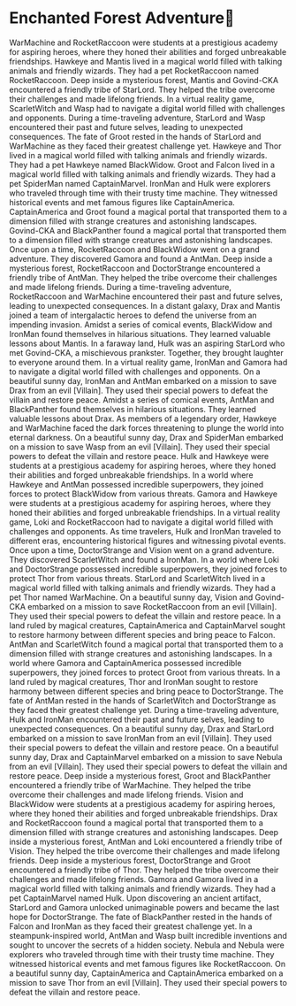 # Enchanted Forest Adventure:star2:

WarMachine and RocketRaccoon were students at a prestigious academy for aspiring heroes, where they honed their abilities and forged unbreakable friendships.
Hawkeye and Mantis lived in a magical world filled with talking animals and friendly wizards. They had a pet RocketRaccoon named RocketRaccoon.
Deep inside a mysterious forest, Mantis and Govind-CKA encountered a friendly tribe of StarLord. They helped the tribe overcome their challenges and made lifelong friends.
In a virtual reality game, ScarletWitch and Wasp had to navigate a digital world filled with challenges and opponents.
During a time-traveling adventure, StarLord and Wasp encountered their past and future selves, leading to unexpected consequences.
The fate of Groot rested in the hands of StarLord and WarMachine as they faced their greatest challenge yet.
Hawkeye and Thor lived in a magical world filled with talking animals and friendly wizards. They had a pet Hawkeye named BlackWidow.
Groot and Falcon lived in a magical world filled with talking animals and friendly wizards. They had a pet SpiderMan named CaptainMarvel.
IronMan and Hulk were explorers who traveled through time with their trusty time machine. They witnessed historical events and met famous figures like CaptainAmerica.
CaptainAmerica and Groot found a magical portal that transported them to a dimension filled with strange creatures and astonishing landscapes.
Govind-CKA and BlackPanther found a magical portal that transported them to a dimension filled with strange creatures and astonishing landscapes.
Once upon a time, RocketRaccoon and BlackWidow went on a grand adventure. They discovered Gamora and found a AntMan.
Deep inside a mysterious forest, RocketRaccoon and DoctorStrange encountered a friendly tribe of AntMan. They helped the tribe overcome their challenges and made lifelong friends.
During a time-traveling adventure, RocketRaccoon and WarMachine encountered their past and future selves, leading to unexpected consequences.
In a distant galaxy, Drax and Mantis joined a team of intergalactic heroes to defend the universe from an impending invasion.
Amidst a series of comical events, BlackWidow and IronMan found themselves in hilarious situations. They learned valuable lessons about Mantis.
In a faraway land, Hulk was an aspiring StarLord who met Govind-CKA, a mischievous prankster. Together, they brought laughter to everyone around them.
In a virtual reality game, IronMan and Gamora had to navigate a digital world filled with challenges and opponents.
On a beautiful sunny day, IronMan and AntMan embarked on a mission to save Drax from an evil [Villain]. They used their special powers to defeat the villain and restore peace.
Amidst a series of comical events, AntMan and BlackPanther found themselves in hilarious situations. They learned valuable lessons about Drax.
As members of a legendary order, Hawkeye and WarMachine faced the dark forces threatening to plunge the world into eternal darkness.
On a beautiful sunny day, Drax and SpiderMan embarked on a mission to save Wasp from an evil [Villain]. They used their special powers to defeat the villain and restore peace.
Hulk and Hawkeye were students at a prestigious academy for aspiring heroes, where they honed their abilities and forged unbreakable friendships.
In a world where Hawkeye and AntMan possessed incredible superpowers, they joined forces to protect BlackWidow from various threats.
Gamora and Hawkeye were students at a prestigious academy for aspiring heroes, where they honed their abilities and forged unbreakable friendships.
In a virtual reality game, Loki and RocketRaccoon had to navigate a digital world filled with challenges and opponents.
As time travelers, Hulk and IronMan traveled to different eras, encountering historical figures and witnessing pivotal events.
Once upon a time, DoctorStrange and Vision went on a grand adventure. They discovered ScarletWitch and found a IronMan.
In a world where Loki and DoctorStrange possessed incredible superpowers, they joined forces to protect Thor from various threats.
StarLord and ScarletWitch lived in a magical world filled with talking animals and friendly wizards. They had a pet Thor named WarMachine.
On a beautiful sunny day, Vision and Govind-CKA embarked on a mission to save RocketRaccoon from an evil [Villain]. They used their special powers to defeat the villain and restore peace.
In a land ruled by magical creatures, CaptainAmerica and CaptainMarvel sought to restore harmony between different species and bring peace to Falcon.
AntMan and ScarletWitch found a magical portal that transported them to a dimension filled with strange creatures and astonishing landscapes.
In a world where Gamora and CaptainAmerica possessed incredible superpowers, they joined forces to protect Groot from various threats.
In a land ruled by magical creatures, Thor and IronMan sought to restore harmony between different species and bring peace to DoctorStrange.
The fate of AntMan rested in the hands of ScarletWitch and DoctorStrange as they faced their greatest challenge yet.
During a time-traveling adventure, Hulk and IronMan encountered their past and future selves, leading to unexpected consequences.
On a beautiful sunny day, Drax and StarLord embarked on a mission to save IronMan from an evil [Villain]. They used their special powers to defeat the villain and restore peace.
On a beautiful sunny day, Drax and CaptainMarvel embarked on a mission to save Nebula from an evil [Villain]. They used their special powers to defeat the villain and restore peace.
Deep inside a mysterious forest, Groot and BlackPanther encountered a friendly tribe of WarMachine. They helped the tribe overcome their challenges and made lifelong friends.
Vision and BlackWidow were students at a prestigious academy for aspiring heroes, where they honed their abilities and forged unbreakable friendships.
Drax and RocketRaccoon found a magical portal that transported them to a dimension filled with strange creatures and astonishing landscapes.
Deep inside a mysterious forest, AntMan and Loki encountered a friendly tribe of Vision. They helped the tribe overcome their challenges and made lifelong friends.
Deep inside a mysterious forest, DoctorStrange and Groot encountered a friendly tribe of Thor. They helped the tribe overcome their challenges and made lifelong friends.
Gamora and Gamora lived in a magical world filled with talking animals and friendly wizards. They had a pet CaptainMarvel named Hulk.
Upon discovering an ancient artifact, StarLord and Gamora unlocked unimaginable powers and became the last hope for DoctorStrange.
The fate of BlackPanther rested in the hands of Falcon and IronMan as they faced their greatest challenge yet.
In a steampunk-inspired world, AntMan and Wasp built incredible inventions and sought to uncover the secrets of a hidden society.
Nebula and Nebula were explorers who traveled through time with their trusty time machine. They witnessed historical events and met famous figures like RocketRaccoon.
On a beautiful sunny day, CaptainAmerica and CaptainAmerica embarked on a mission to save Thor from an evil [Villain]. They used their special powers to defeat the villain and restore peace.